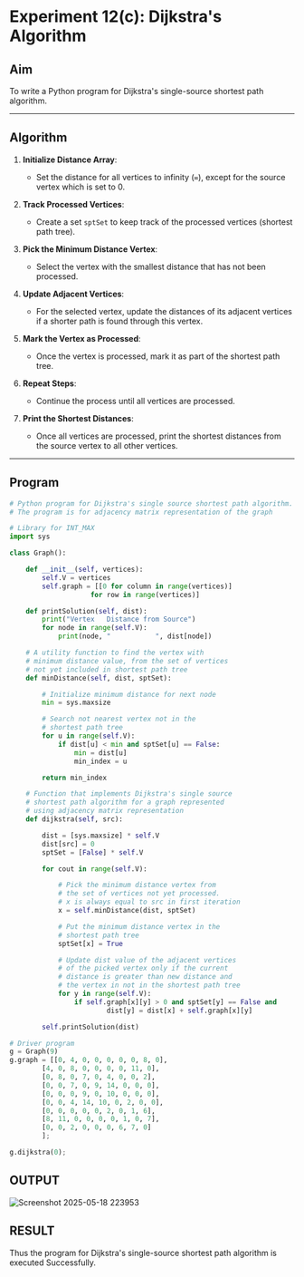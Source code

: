 # Experiment 12(c): Dijkstra's Algorithm

## Aim
To write a Python program for Dijkstra's single-source shortest path algorithm.

---

## Algorithm

1. **Initialize Distance Array**:
   - Set the distance for all vertices to infinity (`∞`), except for the source vertex which is set to 0.

2. **Track Processed Vertices**:
   - Create a set `sptSet` to keep track of the processed vertices (shortest path tree).

3. **Pick the Minimum Distance Vertex**:
   - Select the vertex with the smallest distance that has not been processed.

4. **Update Adjacent Vertices**:
   - For the selected vertex, update the distances of its adjacent vertices if a shorter path is found through this vertex.

5. **Mark the Vertex as Processed**:
   - Once the vertex is processed, mark it as part of the shortest path tree.

6. **Repeat Steps**:
   - Continue the process until all vertices are processed.

7. **Print the Shortest Distances**:
   - Once all vertices are processed, print the shortest distances from the source vertex to all other vertices.

---

## Program

```python
# Python program for Dijkstra's single source shortest path algorithm. 
# The program is for adjacency matrix representation of the graph

# Library for INT_MAX
import sys

class Graph():

	def __init__(self, vertices):
		self.V = vertices
		self.graph = [[0 for column in range(vertices)]
					for row in range(vertices)]

	def printSolution(self, dist):
		print("Vertex   Distance from Source")
		for node in range(self.V):
			print(node, "           ", dist[node])

	# A utility function to find the vertex with
	# minimum distance value, from the set of vertices
	# not yet included in shortest path tree
	def minDistance(self, dist, sptSet):

		# Initialize minimum distance for next node
		min = sys.maxsize

		# Search not nearest vertex not in the
		# shortest path tree
		for u in range(self.V):
			if dist[u] < min and sptSet[u] == False:
				min = dist[u]
				min_index = u

		return min_index

	# Function that implements Dijkstra's single source
	# shortest path algorithm for a graph represented
	# using adjacency matrix representation
	def dijkstra(self, src):

		dist = [sys.maxsize] * self.V
		dist[src] = 0
		sptSet = [False] * self.V

		for cout in range(self.V):

			# Pick the minimum distance vertex from
			# the set of vertices not yet processed.
			# x is always equal to src in first iteration
			x = self.minDistance(dist, sptSet)

			# Put the minimum distance vertex in the
			# shortest path tree
			sptSet[x] = True

			# Update dist value of the adjacent vertices
			# of the picked vertex only if the current
			# distance is greater than new distance and
			# the vertex in not in the shortest path tree
			for y in range(self.V):
				if self.graph[x][y] > 0 and sptSet[y] == False and 				dist[y] > dist[x] + self.graph[x][y]:
						dist[y] = dist[x] + self.graph[x][y]

		self.printSolution(dist)

# Driver program
g = Graph(9)
g.graph = [[0, 4, 0, 0, 0, 0, 0, 8, 0],
		[4, 0, 8, 0, 0, 0, 0, 11, 0],
		[0, 8, 0, 7, 0, 4, 0, 0, 2],
		[0, 0, 7, 0, 9, 14, 0, 0, 0],
		[0, 0, 0, 9, 0, 10, 0, 0, 0],
		[0, 0, 4, 14, 10, 0, 2, 0, 0],
		[0, 0, 0, 0, 0, 2, 0, 1, 6],
		[8, 11, 0, 0, 0, 0, 1, 0, 7],
		[0, 0, 2, 0, 0, 0, 6, 7, 0]
		];

g.dijkstra(0);
```

## OUTPUT
![Screenshot 2025-05-18 223953](https://github.com/user-attachments/assets/c74f1e6a-c8ac-4670-a051-5846d280b803)

## RESULT
Thus the program for Dijkstra's single-source shortest path algorithm is executed Successfully.
